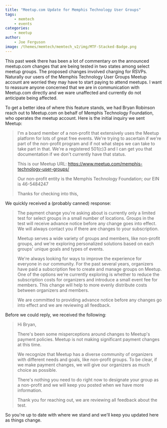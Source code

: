 ```yaml
---
title: "Meetup.com Update for Memphis Technology User Groups"
tags:
    - memtech
    - events
categories:
    - meetup
author:
    - Joe Ferguson
image: /themes/memtech/memtech_v2/img/MTF-Stacked-Badge.png
---
```

This past week there has been a lot of commentary on the announced meetup.com changes that are being tested in two states among select meetup groups. The proposed changes involved charging for RSVPs. Naturally our users of the Memphis Technology User Groups Meetup account are worried they may have to start paying to attend meetups. I want to reassure anyone concerned that we are in communication with Meetup.com directly and we ware unaffected and currently do not anticipate being affected.

To get a better idea of where this feature stands, we had Bryan Robinson reach out to Meetup.com on behalf of Memphis Technology Foundation, who operates the meetup account. Here is the initial inquiry we sent Meetup:

<blockquote>
I'm a board member of a non-profit that extensively uses the Meetup platform for lots of great free events. We're trying to ascertain if we're part of the non-profit program and if not what steps we can take to take part in that. We're a registered 501(c)3 and I can get you that documentation if we don't currently have that status.

This is our Meetup URL: https://www.meetup.com/memphis-technology-user-groups/

Our non-profit entity is the Memphis Technology Foundation; our EIN is 46-5484247

Thanks for checking into this,
</blockquote>

We quickly received a (probably canned) response:

<blockquote>
The payment change you're asking about is currently only a limited test for select groups in a small number of locations. Groups in the test will receive advance notice before any change goes into effect. We will always contact you if there are changes to your subscription.

Meetup serves a wide variety of groups and members, like non-profit groups, and we're exploring personalized solutions based on each groups' unique goals and types of events.

We're always looking for ways to improve the experience for everyone in our community. For the past several years, organizers have paid a subscription fee to create and manage groups on Meetup. One of the options we're currently exploring is whether to reduce the subscription costs for organizers and introduce a small event fee for members. This change will help to more evenly distribute costs between organizers and members.

We are committed to providing advance notice before any changes go into effect and we are reviewing all feedback.
</blockquote>

Before we could reply, we received the following:

<blockquote>
Hi Bryan,

There's been some misperceptions around changes to Meetup's payment policies. Meetup is not making significant payment changes at this time. 

We recognize that Meetup has a diverse community of organizers with different needs and goals, like non-profit groups. To be clear, if we make payment changes, we will give our organizers as much choice as possible.

There's nothing you need to do right now to designate your group as a non-profit and we will keep you posted when we have more information.

Thank you for reaching out, we are reviewing all feedback about the test.
</blockquote>

So you're up to date with where we stand and we'll keep you updated here as things change. 
